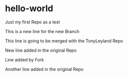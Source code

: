# hello-world
Just my first Repo as a test

This is a new line for the new Branch

This line is going to be merged with the TonyLeyland Repo

New line added in the original Repo

Line added by Fork

Another line added in the original Repo
